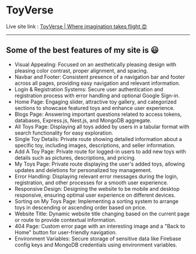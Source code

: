# ToyVerse
Live site link : [ToyVerse | Where imagination takes flight 😍](https://toyverse-rahi.web.app/main)
<hr/>

## Some of the best features of my site is 😃

- Visual Appealing: Focused on an aesthetically pleasing design with pleasing color contrast, proper alignment, and spacing.
- Navbar and Footer: Consistent presence of a navigation bar and footer across all pages, providing easy navigation and relevant information.
- Login & Registration Systems: Secure user authentication and registration process with error handling and optional Google Sign-in.
- Home Page: Engaging slider, attractive toy gallery, and categorized sections to showcase featured toys and enhance user experience.
- Blogs Page: Answering important questions related to access tokens, databases, Express.js, Nest.js, and MongoDB aggregate.
- All Toys Page: Displaying all toys added by users in a tabular format with search functionality for easy exploration.
- Single Toy Details: Private route showing detailed information about a specific toy, including images, descriptions, and seller information.
- Add A Toy Page: Private route for logged-in users to add new toys with details such as pictures, descriptions, and pricing.
- My Toys Page: Private route displaying the user's added toys, allowing updates and deletions for personalized toy management.
- Error Handling: Displaying relevant error messages during the login, registration, and other processes for a smooth user experience.
- Responsive Design: Designing the website to be mobile and desktop responsive, ensuring optimal user experience on different devices.
- Sorting on My Toys Page: Implementing a sorting system to arrange toys in descending or ascending order based on price.
- Website Title: Dynamic website title changing based on the current page or route to provide contextual information.
- 404 Page: Custom error page with an interesting image and a "Back to Home" button for user-friendly navigation.
- Environment Variables: Secure storage of sensitive data like Firebase config keys and MongoDB credentials using environment variables.